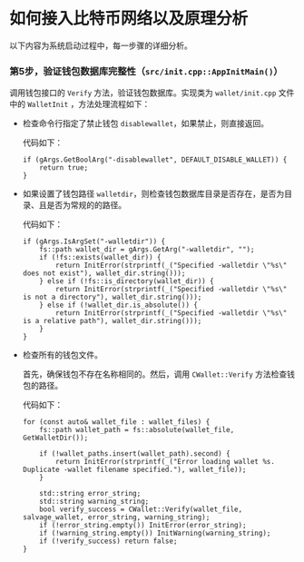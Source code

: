 #   如何接入比特币网络以及原理分析

以下内容为系统启动过程中，每一步骤的详细分析。


### 第5步，验证钱包数据库完整性（`src/init.cpp::AppInitMain()`）

调用钱包接口的 `Verify` 方法，验证钱包数据库。实现类为 `wallet/init.cpp` 文件中的 `WalletInit` ，方法处理流程如下：

-   检查命令行指定了禁止钱包 `disablewallet`，如果禁止，则直接返回。

    代码如下：

        if (gArgs.GetBoolArg("-disablewallet", DEFAULT_DISABLE_WALLET)) {
            return true;
        }

-   如果设置了钱包路径 `walletdir`，则检查钱包数据库目录是否存在，是否为目录、且是否为常规的的路径。

    代码如下：

        if (gArgs.IsArgSet("-walletdir")) {
            fs::path wallet_dir = gArgs.GetArg("-walletdir", "");
            if (!fs::exists(wallet_dir)) {
                return InitError(strprintf(_("Specified -walletdir \"%s\" does not exist"), wallet_dir.string()));
            } else if (!fs::is_directory(wallet_dir)) {
                return InitError(strprintf(_("Specified -walletdir \"%s\" is not a directory"), wallet_dir.string()));
            } else if (!wallet_dir.is_absolute()) {
                return InitError(strprintf(_("Specified -walletdir \"%s\" is a relative path"), wallet_dir.string()));
            }
        }

-   检查所有的钱包文件。

    首先，确保钱包不存在名称相同的。然后，调用 `CWallet::Verify` 方法检查钱包的路径。

    代码如下：

        for (const auto& wallet_file : wallet_files) {
            fs::path wallet_path = fs::absolute(wallet_file, GetWalletDir());

            if (!wallet_paths.insert(wallet_path).second) {
                return InitError(strprintf(_("Error loading wallet %s. Duplicate -wallet filename specified."), wallet_file));
            }

            std::string error_string;
            std::string warning_string;
            bool verify_success = CWallet::Verify(wallet_file, salvage_wallet, error_string, warning_string);
            if (!error_string.empty()) InitError(error_string);
            if (!warning_string.empty()) InitWarning(warning_string);
            if (!verify_success) return false;
        }
